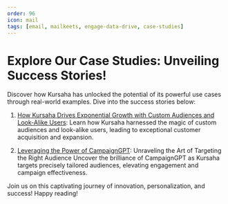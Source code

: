 ```yaml
---
order: 96
icon: mail
tags: [email, mailkeets, engage-data-drive, case-studies]
---
```


# Explore Our Case Studies: Unveiling Success Stories!

Discover how Kursaha has unlocked the potential of its powerful use cases through real-world examples. Dive into the success stories below:

1. [How Kursaha Drives Exponential Growth with Custom Audiences and Look-Alike Users](cohort-sync-fb-ads.md): Learn how Kursaha harnessed the magic of custom audiences and look-alike users, leading to exceptional customer acquisition and expansion.

2. [Leveraging the Power of CampaignGPT](audience-prediction.md): Unraveling the Art of Targeting the Right Audience
Uncover the brilliance of CampaignGPT as Kursaha targets precisely tailored audiences, elevating engagement and campaign effectiveness.

Join us on this captivating journey of innovation, personalization, and success! Happy reading!